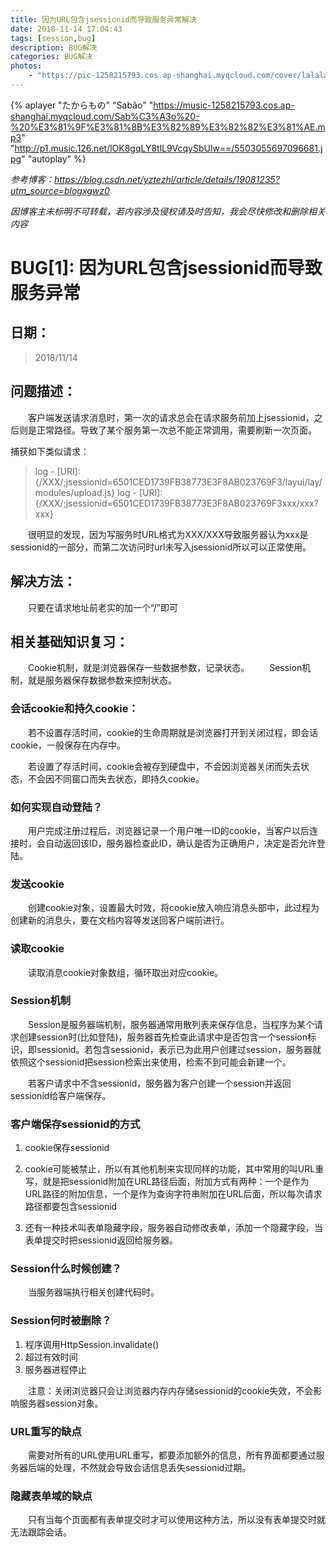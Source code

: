 ```yaml
---
title: 因为URL包含jsessionid而导致服务异常解决
date: 2018-11-14 17:04:43
tags: [session,bug]
description: BUG解决
categories: BUG解决
photos: 
    - "https://pic-1258215793.cos.ap-shanghai.myqcloud.com/cover/lalalalisa_m_1____utm_source=ig_share_sheet&igshid=1r365d371bm7g___.jpg"
---
```

{% aplayer "たからもの" "Sabão" 
"https://music-1258215793.cos.ap-shanghai.myqcloud.com/Sab%C3%A3o%20-%20%E3%81%9F%E3%81%8B%E3%82%89%E3%82%82%E3%81%AE.mp3" "http://p1.music.126.net/lOK8gqLY8tlL9VcqySbUlw==/5503055697096681.jpg" "autoplay" %}

*参考博客：https://blog.csdn.net/yztezhl/article/details/19081235?utm_source=blogxgwz0*

*因博客主未标明不可转载，若内容涉及侵权请及时告知，我会尽快修改和删除相关内容*

# **BUG[1]: 因为URL包含jsessionid而导致服务异常**
## **日期：** 
>2018/11/14

## **问题描述：** 

&emsp;&emsp;客户端发送请求消息时，第一次的请求总会在请求服务前加上jsessionid，之后则是正常路径。导致了某个服务第一次总不能正常调用，需要刷新一次页面。

捕获如下类似请求：
> log - [URI]: {/XXX/;jsessionid=6501CED1739FB38773E3F8AB023769F3/layui/lay/modules/upload.js}
> log - [URI]: {/XXX/;jsessionid=6501CED1739FB38773E3F8AB023769F3xxx/xxx?xxx}

&emsp;&emsp;很明显的发现，因为写服务时URL格式为XXX/XXX导致服务器认为xxx是sessionid的一部分，而第二次访问时url未写入jsessionid所以可以正常使用。

## **解决方法：** 

&emsp;&emsp;只要在请求地址前老实的加一个“/”即可


## **相关基础知识复习：** 

&emsp;&emsp;Cookie机制，就是浏览器保存一些数据参数，记录状态。
&emsp;&emsp;Session机制，就是服务器保存数据参数来控制状态。

### **会话cookie和持久cookie：**

&emsp;&emsp;若不设置存活时间，cookie的生命周期就是浏览器打开到关闭过程，即会话cookie，一般保存在内存中。

&emsp;&emsp;若设置了存活时间，cookie会被存到硬盘中，不会因浏览器关闭而失去状态，不会因不同窗口而失去状态，即持久cookie。

### **如何实现自动登陆？**

&emsp;&emsp;用户完成注册过程后，浏览器记录一个用户唯一ID的cookie，当客户以后连接时，会自动返回该ID，服务器检查此ID，确认是否为正确用户，决定是否允许登陆。

### **发送cookie**

&emsp;&emsp;创建cookie对象，设置最大时效，将cookie放入响应消息头部中，此过程为创建新的消息头，要在文档内容等发送回客户端前进行。

### **读取cookie**

&emsp;&emsp;读取消息cookie对象数组，循环取出对应cookie。

### **Session机制**

&emsp;&emsp;Session是服务器端机制，服务器通常用散列表来保存信息，当程序为某个请求创建session时(比如登陆)，服务器首先检查此请求中是否包含一个session标识，即sessionid。若包含sessionid，表示已为此用户创建过session，服务器就依照这个sessionid把session检索出来使用，检索不到可能会新建一个。

&emsp;&emsp;若客户请求中不含sessionid，服务器为客户创建一个session并返回sessionid给客户端保存。

### **客户端保存sessionid的方式**

1. cookie保存sessionid

2. cookie可能被禁止，所以有其他机制来实现同样的功能，其中常用的叫URL重写，就是把sessionid附加在URL路径后面，附加方式有两种：一个是作为URL路径的附加信息，一个是作为查询字符串附加在URL后面，所以每次请求路径都要包含sessionid

3. 还有一种技术叫表单隐藏字段，服务器自动修改表单，添加一个隐藏字段，当表单提交时把sessionid返回给服务器。

### **Session什么时候创建？**

&emsp;&emsp;当服务器端执行相关创建代码时。

### **Session何时被删除？**
1. 程序调用HttpSession.invalidate()
2. 超过有效时间
3. 服务器进程停止

&emsp;&emsp;注意：关闭浏览器只会让浏览器内存内存储sessionid的cookie失效，不会影响服务器session对象。

### **URL重写的缺点**

&emsp;&emsp;需要对所有的URL使用URL重写，都要添加额外的信息，所有界面都要通过服务器后端的处理，不然就会导致会话信息丢失sessionid过期。

### **隐藏表单域的缺点**

&emsp;&emsp;只有当每个页面都有表单提交时才可以使用这种方法，所以没有表单提交时就无法跟踪会话。






